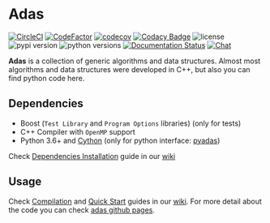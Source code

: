 # Adas

[![CircleCI](https://circleci.com/gh/glozanoa/adas/tree/master.svg?style=svg)](https://circleci.com/gh/glozanoa/adas/tree/master)
[![CodeFactor](https://www.codefactor.io/repository/github/glozanoa/adas/badge)](https://www.codefactor.io/repository/github/glozanoa/adas)
[![codecov](https://codecov.io/gh/glozanoa/adas/branch/master/graph/badge.svg?token=O11AFXPQZ6)](https://codecov.io/gh/glozanoa/adas)
[![Codacy Badge](https://app.codacy.com/project/badge/Grade/420ac0c9a4c34f35893823150aa6a8e2)](https://www.codacy.com/gh/glozanoa/adas/dashboard?utm_source=github.com&amp;utm_medium=referral&amp;utm_content=glozanoa/adas&amp;utm_campaign=Badge_Grade)
![license](https://img.shields.io/github/license/glozanoa/adas)
![pypi version](https://img.shields.io/pypi/v/pyadas)
![python versions](https://img.shields.io/pypi/pyversions/pyadas)
[![Documentation Status](https://readthedocs.org/projects/adas/badge/?version=latest)](https://adas.readthedocs.io/en/latest/?badge=latest)
<a href="https://discord.gg/VCsqCtwv"><img src="https://img.shields.io/badge/chat-on%20discord-7289da.svg" alt="Chat"></a>


**Adas** is a collection of generic algorithms and data structures. Almost most algorithms and data structures were developed in C++, but also you can find python code here.

## Dependencies
* Boost (`Test Library` and `Program Options` libraries) (only for tests)
* C++ Compiler with `OpenMP` support
* Python 3.6+ and [Cython](https://pypi.org/project/Cython/) (only for python interface: [pyadas](https://pypi.org/project/pyadas/))

Check [Dependencies Installation](https://github.com/glozanoa/adas/wiki/Dependencies) guide in our [wiki](https://github.com/glozanoa/adas/wiki)

## Usage
Check [Compilation](https://github.com/glozanoa/adas/wiki/Compilation) and [Quick Start](https://github.com/glozanoa/adas/wiki/QuickStart)  guides in our [wiki](https://github.com/glozanoa/algorithms/wiki). For more detail about the code you can check [adas github pages](https://glozanoa.github.io/adas/annotated.html).
